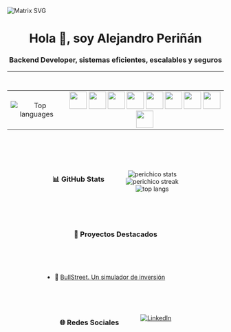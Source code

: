 ![Matrix SVG](https://raw.githubusercontent.com/rodrigograca31/rodrigograca31/master/matrix.svg)
<h1 align="center">Hola 👋, soy Alejandro Periñán</h1>
<h3 align="center">Backend Developer, sistemas eficientes, escalables y seguros</h3>

---

<div align="center" style="display: flex; flex-direction: row; justify-content: center; gap: 50px; flex-wrap: wrap;">

  <p align="center">
  <table>
    <tr>
      <td align="center">
        <img src="https://github-readme-stats.vercel.app/api/top-langs/?username=perichico&layout=compact&theme=github_dark&langs_count=8" alt="Top languages"/>
      </td>
      <td align="center">
        <img src="https://cdn.jsdelivr.net/gh/devicons/devicon/icons/nodejs/nodejs-original.svg" width="40" height="40"/>
        <img src="https://cdn.jsdelivr.net/gh/devicons/devicon/icons/javascript/javascript-original.svg" width="40" height="40"/>
        <img src="https://cdn.jsdelivr.net/gh/devicons/devicon/icons/java/java-original.svg" width="40" height="40"/>
        <img src="https://cdn.jsdelivr.net/gh/devicons/devicon/icons/python/python-original.svg" width="40" height="40"/>
        <img src="https://cdn.jsdelivr.net/gh/devicons/devicon/icons/mysql/mysql-original.svg" width="40" height="40"/>
        <img src="https://cdn.jsdelivr.net/gh/devicons/devicon/icons/docker/docker-original.svg" width="40" height="40"/>
        <img src="https://cdn.jsdelivr.net/gh/devicons/devicon/icons/github/github-original.svg" width="40" height="40"/>
        <img src="https://cdn.jsdelivr.net/gh/devicons/devicon/icons/angularjs/angularjs-original.svg" width="40" height="40"/>
        <img src="https://cdn.jsdelivr.net/gh/devicons/devicon/icons/linux/linux-original.svg" width="40" height="40"/>
      </td>
    </tr>
  </table>
</p>


---

### 📊 GitHub Stats

<p align="center">
  <img src="https://github-readme-stats.vercel.app/api?username=perichico&show_icons=true&theme=github_dark" alt="perichico stats" />
  <br>
  <img src="https://github-readme-streak-stats.herokuapp.com/?user=perichico&theme=github-dark" alt="perichico streak" />
  <br>
  <img src="https://github-readme-stats.vercel.app/api/top-langs/?username=perichico&layout=compact&theme=github_dark" alt="top langs" />
</p>

---

### 🧪 Proyectos Destacados

- 📡 [BullStreet. Un simulador de inversión](https://github.com/perichico/trade-simulator)

---

### 🌐 Redes Sociales

<p align="center">
  <a href="https://www.linkedin.com/in/alejandro-peri%C3%B1%C3%A1n-mej%C3%ADas-893641346/">
    <img src="https://img.shields.io/badge/LinkedIn-blue?style=for-the-badge&logo=linkedin&logoColor=white" alt="LinkedIn"/>
  </a>
</p>
